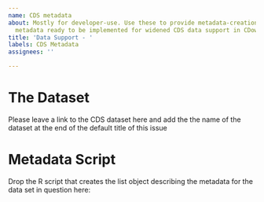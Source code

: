 ```yaml
---
name: CDS metadata
about: Mostly for developer-use. Use these to provide metadata-creation scripts for
  metadata ready to be implemented for widened CDS data support in CDownloadS()
title: 'Data Support - '
labels: CDS Metadata
assignees: ''

---
```


# The Dataset
Please leave a link to the CDS dataset here and add the the name of the dataset at the end of the default title of this issue

# Metadata Script
Drop the R script that creates the list object describing the metadata for the data set in question here:
```r

```
